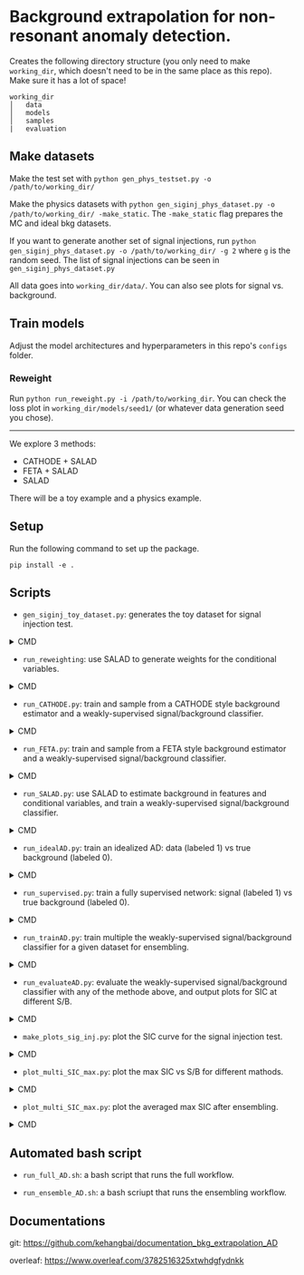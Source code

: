 # Background extrapolation for non-resonant anomaly detection.


Creates the following directory structure (you only need to make `working_dir`, which doesn't need to be in the same place as this repo). Make sure it has a lot of space!
```
working_dir
│   data
│   models
│   samples
|   evaluation
```

## Make datasets

Make the test set with `python gen_phys_testset.py -o /path/to/working_dir/`

Make the physics datasets with `python gen_siginj_phys_dataset.py -o /path/to/working_dir/ -make_static`. The `-make_static` flag prepares the MC and ideal bkg datasets.

  If you want to generate another set of signal injections, run `python gen_siginj_phys_dataset.py -o /path/to/working_dir/ -g 2` where `g` is the random seed. The list of signal injections can be seen in `gen_siginj_phys_dataset.py`

All data goes into `working_dir/data/`. You can also see plots for signal vs. background.

## Train models

Adjust the model architectures and hyperparameters in this repo's `configs` folder.

### Reweight

Run `python run_reweight.py -i /path/to/working_dir`. You can check the loss plot in `working_dir/models/seed1/` (or whatever data generation seed you chose).

_________







We explore 3 methods:
- CATHODE + SALAD
- FETA + SALAD
- SALAD

There will be a toy example and a physics example.

## Setup

Run the following command to set up the package.
```
pip install -e .
```

## Scripts

- `gen_siginj_toy_dataset.py`: generates the toy dataset for signal injection test. 

</details>

<details> <summary> CMD </summary>

```
$ gen-toy-ds -h
usage: gen-toy-ds [-h] [-o OUTDIR] [-t] [-s]

options:
  -h, --help            show this help message and exit
  -o OUTDIR, --outdir OUTDIR
                        output directory
  -t, --test            Generate test datasets.
  -s, --supervised      Generate supervised datasets.
```
</details>

- `run_reweighting`: use SALAD to generate weights for the conditional variables.

</details>

<details> <summary> CMD </summary>
  
```
$ run-reweighting -h
usage: run-reweighting [-h] [-i INPUT] [-e] [-o OUTDIR] [-v]

options:
  -h, --help            show this help message and exit
  -i INPUT, --input INPUT
                        .npz file for input training samples and conditional inputs
  -e, --evaluation      Only evaluate the best reweighting classifier.
  -o OUTDIR, --outdir OUTDIR
                        output directory
  -v, --verbose         Verbose enable DEBUG

```
</details>

- `run_CATHODE.py`: train and sample from a CATHODE style background estimator and a weakly-supervised signal/background classifier.

</details>

<details> <summary> CMD </summary>

```
$ run-CATHODE -h
usage: run-CATHODE [-h] [-i INPUT] [-w WEIGHTS] [-s SAMPLES] [-m MODEL] [--oversample] [-o OUTDIR] [-v]

options:
  -h, --help            show this help message and exit
  -i INPUT, --input INPUT
                        .npz file for input training samples and conditional inputs
  -w WEIGHTS, --weights WEIGHTS
                        Load weights.
  -s SAMPLES, --samples SAMPLES
                        Directly load generated samples.
  -m MODEL, --model MODEL
                        Load trained MAF model from path.
  --oversample          Verbose enable DEBUG
  -o OUTDIR, --outdir OUTDIR
                        output directory
  -v, --verbose         Verbose enable DEBUG
```

</details>

- `run_FETA.py`: train and sample from a FETA style background estimator and a weakly-supervised signal/background classifier.

</details>

<details> <summary> CMD </summary>

```
$ run-FETA -h
usage: run-FETA [-h] [-i INPUT] [-w WEIGHTS] [-s SAMPLES] [-m MODEL] [-o OUTDIR] [-v]

options:
  -h, --help            show this help message and exit
  -i INPUT, --input INPUT
                        .npz file for input training samples and conditional inputs
  -w WEIGHTS, --weights WEIGHTS
                        Load weights.
  -s SAMPLES, --samples SAMPLES
                        Directly load generated samples.
  -m MODEL, --model MODEL
                        Load trained MAF model from path.
  -o OUTDIR, --outdir OUTDIR
                        output directory
  -v, --verbose         Verbose enable DEBUG
```

</details>

- `run_SALAD.py`: use SALAD to estimate background in features and conditional variables, and train a weakly-supervised signal/background classifier.

</details>

<details> <summary> CMD </summary>

```
$ run-SALAD -h                                                                                                                
usage: run-SALAD [-h] [-i INPUT] [-w WEIGHTS] [-t TRAINS] [-e] [-o OUTDIR] [-v]

options:
  -h, --help            show this help message and exit
  -i INPUT, --input INPUT
                        .npz file for input training samples and conditional inputs
  -w WEIGHTS, --weights WEIGHTS
                        Directly load generated weights.
  -t TRAINS, --trains TRAINS
                        Number of trainings.
  -e, --evaluation      Only evaluate the reweighting classifier.
  -o OUTDIR, --outdir OUTDIR
                        output directory
  -v, --verbose         Verbose enable DEBUG
```

</details>

- `run_idealAD.py`: train an idealized AD: data (labeled 1) vs true background (labeled 0).

</details>

<details> <summary> CMD </summary>

```
$ run-idealAD -h
usage: run-idealAD [-h] [-i INPUT] [-t TRAINS] [-o OUTDIR] [-v]

options:
  -h, --help            show this help message and exit
  -i INPUT, --input INPUT
                        .npz file for input training samples and conditional inputs
  -t TRAINS, --trains TRAINS
                        Number of trainings.
  -o OUTDIR, --outdir OUTDIR
                        output directory
  -v, --verbose         Verbose enable DEBUG
```

</details>

- `run_supervised.py`: train a fully supervised network: signal (labeled 1) vs true background (labeled 0).

</details>

<details> <summary> CMD </summary>

```
$ run-supervised -h
usage: run-supervised [-h] [-i INPUT] [-t TRAINS] [-o OUTDIR] [-v]

options:
  -h, --help            show this help message and exit
  -i INPUT, --input INPUT
                        .npz file for input training samples and conditional inputs
  -t TRAINS, --trains TRAINS
                        Number of trainings.
  -o OUTDIR, --outdir OUTDIR
                        output directory
  -v, --verbose         Verbose enable DEBUG
```

</details>

- `run_trainAD.py`: train multiple the weakly-supervised signal/background classifier for a given dataset for ensembling.

</details>

<details> <summary> CMD </summary>

```
$ run-trainAD -h
usage: run-trainAD [-h] [-i INPUT] [-w WEIGHTS] [-s SAMPLES] [-t TRAINS] [-o OUTDIR] [-v]

options:
  -h, --help            show this help message and exit
  -i INPUT, --input INPUT
                        .npz file for input training samples and conditional inputs
  -w WEIGHTS, --weights WEIGHTS
                        Load weights.
  -s SAMPLES, --samples SAMPLES
                        Directly load generated samples.
  -t TRAINS, --trains TRAINS
                        Number of trainings.
  -o OUTDIR, --outdir OUTDIR
                        output directory
  -v, --verbose         Verbose enable DEBUG
```

</details>

- `run_evaluateAD.py`: evaluate the weakly-supervised signal/background classifier with any of the methode above, and output plots for SIC at different S/B.

</details>

<details> <summary> CMD </summary>

```
$ run-evaAD -h
usage: run-evaAD [-h] [-i INPUT] [-n NAME] [-o OUTDIR] [-v]

options:
  -h, --help            show this help message and exit
  -i INPUT, --input INPUT
                        .npz file for input training samples and conditional inputs
  -n NAME, --name NAME  Name of the model
  -o OUTDIR, --outdir OUTDIR
                        output directory
  -v, --verbose         Verbose enable DEBUG
```

</details>

- `make_plots_sig_inj.py`: plot the SIC curve for the signal injection test.

</details>

<details> <summary> CMD </summary>

```
$ plt-sig-inj -h
usage: plt-sig-inj [-h] [-i INPUT] [-r RUNDIR] [-n NAME] [-o OUTDIR] [-k] [-v]

options:
  -h, --help            show this help message and exit
  -i INPUT, --input INPUT
                        Input directory
  -r RUNDIR, --rundir RUNDIR
                        Run directory
  -n NAME, --name NAME  Input directory
  -o OUTDIR, --outdir OUTDIR
                        output directory
  -k, --kldiv           Plot kl div
  -v, --verbose         Verbose enable DEBUG
```

</details>

- `plot_multi_SIC_max.py`: plot the max SIC vs S/B for different mathods.

</details>

<details> <summary> CMD </summary>

```
plt-multi-SIC -h
usage: plt-multi-SIC [-h] [-i INPUT [INPUT ...]] [-n NAME [NAME ...]] [-o OUTDIR]

options:
  -h, --help            show this help message and exit
  -i INPUT [INPUT ...], --input INPUT [INPUT ...]
                        Input directory
  -n NAME [NAME ...], --name NAME [NAME ...]
                        Input directory
  -o OUTDIR, --outdir OUTDIR
                        output directory
```

</details>

- `plot_multi_SIC_max.py`: plot the averaged max SIC after ensembling.

</details>

<details> <summary> CMD </summary>

```
$ plt-avg-SIC -h
usage: plt-avg-SIC [-h] [-i INPUT [INPUT ...]] [-n NAMES [NAMES ...]] [-o OUTDIR] [-v]

options:
  -h, --help            show this help message and exit
  -i INPUT [INPUT ...], --input INPUT [INPUT ...]
                        Input directory
  -n NAMES [NAMES ...], --names NAMES [NAMES ...]
                        Input directory
  -o OUTDIR, --outdir OUTDIR
                        output directory
  -v, --verbose         Verbose enable DEBUG
```

</details>

## Automated bash script

- `run_full_AD.sh`: a bash script that runs the full workflow.
  
- `run_ensemble_AD.sh`: a bash scriupt that runs the ensembling workflow.

## Documentations

git: https://github.com/kehangbai/documentation_bkg_extrapolation_AD

overleaf: https://www.overleaf.com/3782516325xtwhdgfydnkk 
